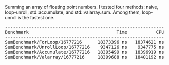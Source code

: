 Summing an array of floating point numbers.
I tested four methods: naive, loop-unroll, std::accumulate, and
std::valarray.sum. Among them, loop-unroll is the fastest one.

<pre>
------------------------------------------------------------------------
Benchmark                                 Time           CPU Iterations
------------------------------------------------------------------------
SumBenchmark/ForLoop/16777216      18373396 ns   18374621 ns         38
SumBenchmark/UnrollLoop/16777216    9347126 ns    9347775 ns         74
SumBenchmark/Accumulate/16777216   18395499 ns   18396919 ns         38
SumBenchmark/Valarray/16777216     18399688 ns   18401192 ns         38
</pre>

